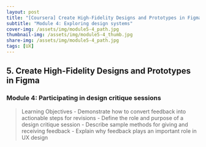 ```yaml
---
layout: post
title: "[Coursera] Create High-Fidelity Designs and Prototypes in Figma 5-4"
subtitle: "Module 4: Exploring design systems"
cover-img: /assets/img/module5-4_path.jpg
thumbnail-img: /assets/img/module5-4_thumb.jpg
share-img: /assets/img/module5-4_path.jpg
tags: [UX]
--- 
```


## 5. Create High-Fidelity Designs and Prototypes in Figma
### Module 4: Participating in design critique sessions

> Learning Objectives
	- Demonstrate how to convert feedback into actionable steps for revisions
	- Define the role and purpose of a design critique session
	- Describe sample methods for giving and receiving feedback
	- Explain why feedback plays an important role in UX design